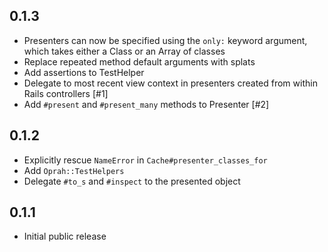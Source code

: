0.1.3
-----

- Presenters can now be specified using the `only:` keyword argument, which
  takes either a Class or an Array of classes
- Replace repeated method default arguments with splats
- Add assertions to TestHelper
- Delegate to most recent view context in presenters created from within Rails
  controllers [#1]
- Add `#present` and `#present_many` methods to Presenter [#2]

0.1.2
-----

- Explicitly rescue `NameError` in `Cache#presenter_classes_for`
- Add `Oprah::TestHelpers`
- Delegate `#to_s` and `#inspect` to the presented object

0.1.1
-----

- Initial public release

